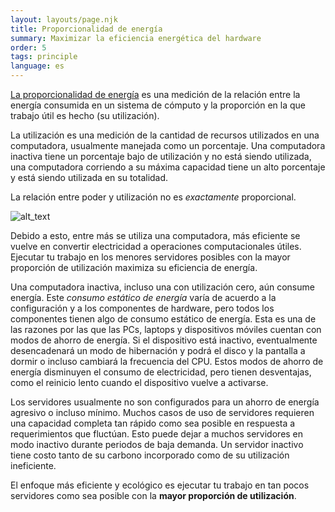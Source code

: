 ```yaml
---
layout: layouts/page.njk
title: Proporcionalidad de energía
summary: Maximizar la eficiencia energética del hardware
order: 5
tags: principle
language: es
---
```


[La proporcionalidad de energía](https://es.wikipedia.org/wiki/Energ%C3%ADa_proporcional_a_la_computaci%C3%B3n) es una medición de la relación entre la energía consumida en un sistema de cómputo y la proporción en la que trabajo útil es hecho (su utilización).

La utilización es una medición de la cantidad de recursos utilizados en una computadora, usualmente manejada como un porcentaje. Una computadora inactiva tiene un porcentaje bajo de utilización y no está siendo utilizada, una computadora corriendo a su máxima capacidad tiene un alto porcentaje y está siendo utilizada en su totalidad.

La relación entre poder y utilización no es _exactamente_ proporcional.

![alt_text](/assets/images/principles/energy-proportionality-1.png "Con una utilización de 0% la computadora aún requiere 100W, con una utilización del 50% requiere 180W y con una utilización del 100% requiere 200W. La relación entre el consumo de energía y la utilización no es lineal y no cruza el origen.")

Debido a esto, entre más se utiliza una computadora, más eficiente se vuelve en convertir electricidad a operaciones computacionales útiles. Ejecutar tu trabajo en los menores servidores posibles con la mayor proporción de utilización maximiza su eficiencia de energía.

Una computadora inactiva, incluso una con utilización cero, aún consume energía. Este *consumo estático de energía* varía de acuerdo a la configuración y a los componentes de hardware, pero todos los componentes tienen algo de consumo estático de energía. Esta es una de las razones por las que las PCs, laptops y dispositivos móviles cuentan con modos de ahorro de energía. Si el dispositivo está inactivo, eventualmente desencadenará un modo de hibernación y podrá el disco y la pantalla a dormir o incluso cambiará la frecuencia del CPU. Estos modos de ahorro de energía disminuyen el consumo de electricidad, pero tienen desventajas, como el reinicio lento cuando el dispositivo vuelve a activarse.

Los servidores usualmente no son configurados para un ahorro de energía agresivo o incluso mínimo. Muchos casos de uso de servidores requieren una capacidad completa tan rápido como sea posible en respuesta a requerimientos que fluctúan. Esto puede dejar a muchos servidores en modo inactivo durante periodos de baja demanda. Un servidor inactivo tiene costo tanto de su carbono incorporado como de su utilización ineficiente.

El enfoque más eficiente y ecológico es ejecutar tu trabajo en tan pocos servidores como sea posible con la **mayor proporción de utilización**.
